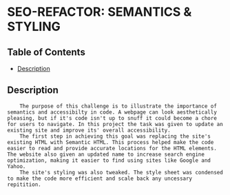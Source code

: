 # SEO-REFACTOR: SEMANTICS & STYLING

## Table of Contents
- [Description](#description)

## Description
        The purpose of this challenge is to illustrate the importance of semantics and accessibilty in code. A webpage can look aesthetically pleasing, but if it's code isn't up to snuff it could become a chore for users to navigate. In this project the task was given to update an existing site and improve its' overall accessibility.
        The first step in achieving this goal was replacing the site's existing HTML with Semantic HTML. This process helped make the code easier to read and provide accurate locations for the HTML elements. The website also given an updated name to increase search engine optimization, making it easier to find using sites like Google and Yahoo. 
        The site's styling was also tweaked. The style sheet was condensed to make the code more efficient and scale back any uncessary repitition. 

